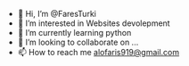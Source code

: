- 👋 Hi, I’m @FaresTurki
- 👀 I’m interested in Websites devolepment
- 🌱 I’m currently learning python
- 💞️ I’m looking to collaborate on ...
- 📫 How to reach me alofaris919@gmail.com

<!---
FarisTurki/FarisTurki is a ✨ special ✨ repository because its `README.md` (this file) appears on your GitHub profile.
You can click the Preview link to take a look at your changes.
--->
